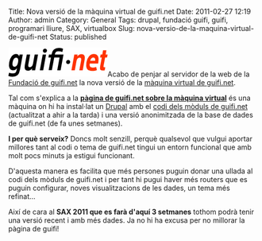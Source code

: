 Title: Nova versió de la màquina virtual de guifi.net
Date: 2011-02-27 12:19
Author: admin
Category: General
Tags: drupal, fundació guifi, guifi, programari lliure, SAX, virtualbox
Slug: nova-versio-de-la-maquina-virtual-de-guifi-net
Status: published

[<img src="./wp-content/uploads/2007/10/logo-guifi.png" title="logo guifi" class="alignright size-full wp-image-220" width="200" height="58" />](http://gil.badall.net/wp-content/uploads/2007/10/logo-guifi.png)Acabo de penjar al servidor de la web de la [Fundació de guifi.net](http://fundacio.guifi.net "Pàgina web de la fundació guifi.net") la nova versió de la [màquina virtual de guifi.net](http://fundacio.guifi.net/guifi.vdi.zip "Màquina virtual feta amb VirtualBox de guifi.net").

Tal com s'explica a la **[pàgina de guifi.net sobre la màquina virtual](http://guifi.net/guifi_vm "Pàgina de guifi on s'explica com funciona i què és la màquina virtual de guifi")** és una màquina on hi ha instal·lat un [Drupal](http://drupal.org/ "Pàgina web del CMS Drupal") amb el [codi dels mòduls de guifi.net](https://projectes.lafarga.cat/projects/guifi/scm "Pàgina on s'explica com obtenir el codi de guifi.net") (actualitzat a ahir a la tarda) i una versió anonimitzada de la base de dades de guifi.net (de fa unes setmanes).

**I per què serveix?** Doncs molt senzill, perquè qualsevol que vulgui aportar millores tant al codi o tema de guifi.net tingui un entorn funcional que amb molt pocs minuts ja estigui funcionant.

D'aquesta manera es facilita que més persones puguin donar una ullada al codi dels mòduls de guifi.net i per tant hi pugui haver més routers que es puguin configurar, noves visualitzacions de les dades, un tema més refinat...

Així de cara al **SAX 2011 que es farà d'aquí 3 setmanes** tothom podrà tenir una versió recent i amb més dades. Ja no hi ha excusa per no millorar la pàgina de guifi!
